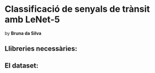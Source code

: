 # Classificació de senyals de trànsit amb LeNet-5 
by **Bruna da Silva**
## Llibreries necessàries:
## El dataset: